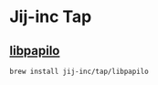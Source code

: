 # Jij-inc Tap

## [libpapilo](https://github.com/Jij-Inc/libpapilo)

```shell
brew install jij-inc/tap/libpapilo
```
